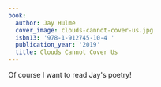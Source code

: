 ```yaml
---
book:
  author: Jay Hulme
  cover_image: clouds-cannot-cover-us.jpg
  isbn13: '978-1-912745-10-4 '
  publication_year: '2019'
  title: Clouds Cannot Cover Us
---
```


Of course I want to read Jay's poetry!
